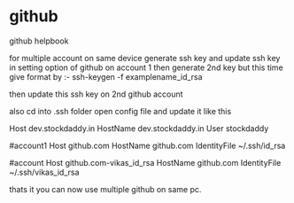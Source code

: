 # github
github helpbook


for multiple account on same device
generate ssh key and update ssh key in setting option of github on account 1
then generate 2nd key but this time give format by :-
ssh-keygen -f examplename_id_rsa

then update this ssh key on 2nd github account


also cd into .ssh folder
open config file and update it like this

Host dev.stockdaddy.in
  HostName dev.stockdaddy.in
  User stockdaddy

  #account1
  Host github.com
  HostName github.com
  IdentityFile ~/.ssh/id_rsa

  #account
  Host github.com-vikas_id_rsa
  HostName github.com
  IdentityFile ~/.ssh/vikas_id_rsa
  
  
  thats it you can now use multiple github on same pc.
